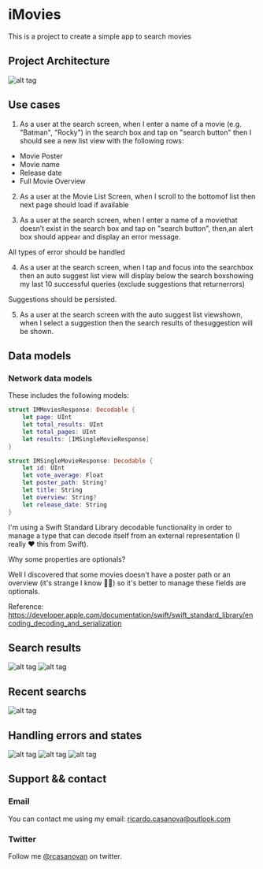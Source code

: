 # iMovies

This is a project to create a simple app to search movies

## Project Architecture 
![alt tag](https://github.com/rcasanovan/iMovies/blob/master/Images/projectArchitecture.jpeg?raw=true)

## Use cases

1. As​ ​a​ ​user​ ​at​ ​the​ ​search​ ​screen, when​ ​I​ ​enter​ ​a​ ​name​ ​of​ ​a​ ​movie​ ​(e.g.​ ​"Batman",​ ​"Rocky")​ ​in​ ​the​ ​search​ ​box​ ​and tap​ ​on​ ​"search​ ​button" then​ ​I​ ​should​ ​see​ ​a​ ​new​ ​list​ ​view​ ​with​ ​the​ ​following​ ​rows:
* Movie​ ​Poster
* Movie​ ​name
* Release​ ​date
* Full​ ​Movie​ ​Overview

2. As​ ​a​ ​user​ ​at​ ​the​ ​Movie​ ​List​ ​Screen, when​ ​I​ ​scroll​ ​to​ ​the​ ​bottom​ ​of​ ​list then​ ​next​ ​page​ ​should​ ​load​ ​if​ ​available

3. As​ ​a​ ​user​ ​at​ ​the​ ​search​ ​screen, when​ ​I​ ​enter​ ​a​ ​name​ ​of​ ​a​ ​movie​ ​that​ ​doesn’t​ ​exist​ ​in​ ​the​ ​search​ ​box​ ​and​ ​tap​ ​on "search​ ​button", then,​ ​an​ ​alert​ ​box​ ​should​ ​appear​ ​and​ ​display​ ​an​ ​error​ ​message.

All​ ​types​ ​of​ ​error​ ​should​ ​be​ ​handled

4. As​ ​a​ ​user​ ​at​ ​the​ ​search​ ​screen, when​ ​I​ ​tap​ ​and​ ​focus​ ​into​ ​the​ ​search​ ​box then​ ​an​ ​auto​ ​suggest​ ​list​ ​view​ ​will​ ​display​ ​below​ ​the​ ​search​ ​box​ ​showing​ my​ ​last 10​ ​successful​ ​queries​ ​(exclude​ ​suggestions​ ​that​ ​return​ ​errors)

Suggestions​ ​should​ ​be​ ​persisted.

5. As​ ​a​ ​user​ ​at​ ​the​ ​search​ ​screen​ ​with​ ​the​ ​auto​ ​suggest​ ​list​ ​view​ ​shown, when​ ​I​ ​select​ ​a​ ​suggestion then​ ​the​ ​search​ ​results​ ​of​ ​the​ ​suggestion​ ​will​ ​be​ ​shown.

## Data models

### Network data models

These includes the following models:

```swift
struct IMMoviesResponse: Decodable {
    let page: UInt
    let total_results: UInt
    let total_pages: UInt
    let results: [IMSingleMovieResponse]
}

struct IMSingleMovieResponse: Decodable {
    let id: UInt
    let vote_average: Float
    let poster_path: String?
    let title: String
    let overview: String?
    let release_date: String
}
```

I'm using a Swift Standard Library decodable functionality in order to manage a type that can decode itself from an external representation (I really ❤ this from Swift).

Why some properties are optionals?

Well I discovered that some movies doesn't have a poster path or an overview (it's strange I know 🤷‍♂) so it's better to manage these fields are optionals.

Reference: https://developer.apple.com/documentation/swift/swift_standard_library/encoding_decoding_and_serialization

## Search results
![alt tag](https://github.com/rcasanovan/iMovies/blob/master/Images/01.png?raw=true)
![alt tag](https://github.com/rcasanovan/iMovies/blob/master/Images/02.png?raw=true)

## Recent searchs
![alt tag](https://github.com/rcasanovan/iMovies/blob/master/Images/03.png?raw=true)

## Handling errors and states
![alt tag](https://github.com/rcasanovan/iMovies/blob/master/Images/04.png?raw=true)
![alt tag](https://github.com/rcasanovan/iMovies/blob/master/Images/05.png?raw=true)
![alt tag](https://github.com/rcasanovan/iMovies/blob/master/Images/06.png?raw=true)

## Support && contact

### Email

You can contact me using my email: ricardo.casanova@outlook.com

### Twitter

Follow me [@rcasanovan](http://twitter.com/rcasanovan) on twitter.